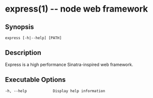 express(1) -- node web framework
========================================

## Synopsis

    express [-h|--help] [PATH]

## Description

Express is a high performance Sinatra-inspired web framework.

## Executable Options

    -h, --help            Display help information


